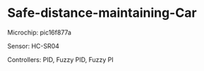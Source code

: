 # Safe-distance-maintaining-Car

Microchip: pic16f877a

Sensor: HC-SR04

Controllers: PID, Fuzzy PID, Fuzzy PI
